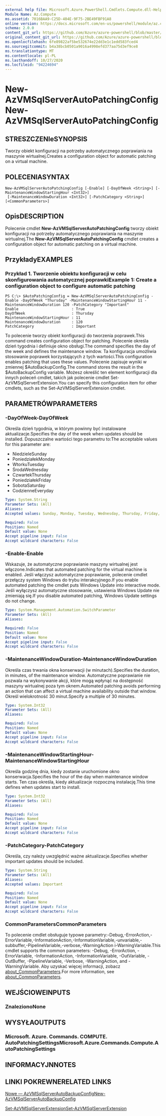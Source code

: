 ```yaml
---
external help file: Microsoft.Azure.PowerShell.Cmdlets.Compute.dll-Help.xml
Module Name: Az.Compute
ms.assetid: 7016BAA9-C25D-404E-9F75-2BE49FBF91A8
online version: https://docs.microsoft.com/en-us/powershell/module/az.compute/new-azvmsqlserverautopatchingconfig
schema: 2.0.0
content_git_url: https://github.com/Azure/azure-powershell/blob/master/src/Compute/Compute/help/New-AzVMSqlServerAutoPatchingConfig.md
original_content_git_url: https://github.com/Azure/azure-powershell/blob/master/src/Compute/Compute/help/New-AzVMSqlServerAutoPatchingConfig.md
ms.openlocfilehash: 6fe89822af5be532674e22dd3e1c1edd583fced4
ms.sourcegitcommit: b4a38bcb0501a9016a4998efd377aa75d3ef9ce8
ms.translationtype: MT
ms.contentlocale: pl-PL
ms.lasthandoff: 10/27/2020
ms.locfileid: "94224694"
---
```

# <span data-ttu-id="18e34-101">New-AzVMSqlServerAutoPatchingConfig</span><span class="sxs-lookup"><span data-stu-id="18e34-101">New-AzVMSqlServerAutoPatchingConfig</span></span>

## <span data-ttu-id="18e34-102">STRESZCZENIe</span><span class="sxs-lookup"><span data-stu-id="18e34-102">SYNOPSIS</span></span>
<span data-ttu-id="18e34-103">Tworzy obiekt konfiguracji na potrzeby automatycznego poprawiania na maszynie wirtualnej.</span><span class="sxs-lookup"><span data-stu-id="18e34-103">Creates a configuration object for automatic patching on a virtual machine.</span></span>

## <span data-ttu-id="18e34-104">POLECENIA</span><span class="sxs-lookup"><span data-stu-id="18e34-104">SYNTAX</span></span>

```
New-AzVMSqlServerAutoPatchingConfig [-Enable] [-DayOfWeek <String>] [-MaintenanceWindowStartingHour <Int32>]
 [-MaintenanceWindowDuration <Int32>] [-PatchCategory <String>] [<CommonParameters>]
```

## <span data-ttu-id="18e34-105">Opis</span><span class="sxs-lookup"><span data-stu-id="18e34-105">DESCRIPTION</span></span>
<span data-ttu-id="18e34-106">Polecenie cmdlet **New-AzVMSqlServerAutoPatchingConfig** tworzy obiekt konfiguracji na potrzeby automatycznego poprawiania na maszynie wirtualnej.</span><span class="sxs-lookup"><span data-stu-id="18e34-106">The **New-AzVMSqlServerAutoPatchingConfig** cmdlet creates a configuration object for automatic patching on a virtual machine.</span></span>

## <span data-ttu-id="18e34-107">Przykłady</span><span class="sxs-lookup"><span data-stu-id="18e34-107">EXAMPLES</span></span>

### <span data-ttu-id="18e34-108">Przykład 1. Tworzenie obiektu konfiguracji w celu skonfigurowania automatycznej poprawki</span><span class="sxs-lookup"><span data-stu-id="18e34-108">Example 1: Create a configuration object to configure automatic patching</span></span>
```
PS C:\> $AutoPatchingConfig = New-AzVMSqlServerAutoPatchingConfig -Enable -DayOfWeek "Thursday" -MaintenanceWindowStartingHour 11 -MaintenanceWindowDuration 120 -PatchCategory "Important"
Enable                        : True
DayOfWeek                     : Thursday
MaintenanceWindowStartingHour : 11
MaintenanceWindowDuration     : 120
PatchCategory                 : Important
```

<span data-ttu-id="18e34-109">To polecenie tworzy obiekt konfiguracji do tworzenia poprawek.</span><span class="sxs-lookup"><span data-stu-id="18e34-109">This command creates configuration object for patching.</span></span>
<span data-ttu-id="18e34-110">Polecenie określa dzień tygodnia i definiuje okno obsługi.</span><span class="sxs-lookup"><span data-stu-id="18e34-110">The command specifies the day of the week and defines the maintenance window.</span></span>
<span data-ttu-id="18e34-111">Ta konfiguracja umożliwia stosowanie poprawek korzystających z tych wartości.</span><span class="sxs-lookup"><span data-stu-id="18e34-111">This configuration enables patching that uses these values.</span></span>
<span data-ttu-id="18e34-112">Polecenie zapisuje wyniki w zmiennej $AutoBackupConfig.</span><span class="sxs-lookup"><span data-stu-id="18e34-112">The command stores the result in the $AutoBackupConfig variable.</span></span>
<span data-ttu-id="18e34-113">Możesz określić ten element konfiguracji dla innych poleceń cmdlet, takich jak polecenie cmdlet Set-AzVMSqlServerExtension.</span><span class="sxs-lookup"><span data-stu-id="18e34-113">You can specify this configuration item for other cmdlets, such as the Set-AzVMSqlServerExtension cmdlet.</span></span>

## <span data-ttu-id="18e34-114">PARAMETRÓW</span><span class="sxs-lookup"><span data-stu-id="18e34-114">PARAMETERS</span></span>

### <span data-ttu-id="18e34-115">-DayOfWeek</span><span class="sxs-lookup"><span data-stu-id="18e34-115">-DayOfWeek</span></span>
<span data-ttu-id="18e34-116">Określa dzień tygodnia, w którym powinny być instalowane aktualizacje.</span><span class="sxs-lookup"><span data-stu-id="18e34-116">Specifies the day of the week when updates should be installed.</span></span>
<span data-ttu-id="18e34-117">Dopuszczalne wartości tego parametru to:</span><span class="sxs-lookup"><span data-stu-id="18e34-117">The acceptable values for this parameter are:</span></span>
- <span data-ttu-id="18e34-118">Niedziele</span><span class="sxs-lookup"><span data-stu-id="18e34-118">Sunday</span></span>
- <span data-ttu-id="18e34-119">Poniedziałek</span><span class="sxs-lookup"><span data-stu-id="18e34-119">Monday</span></span>
- <span data-ttu-id="18e34-120">Wtorku</span><span class="sxs-lookup"><span data-stu-id="18e34-120">Tuesday</span></span>
- <span data-ttu-id="18e34-121">Środa</span><span class="sxs-lookup"><span data-stu-id="18e34-121">Wednesday</span></span>
- <span data-ttu-id="18e34-122">Czwartek</span><span class="sxs-lookup"><span data-stu-id="18e34-122">Thursday</span></span>
- <span data-ttu-id="18e34-123">Poniedziałek</span><span class="sxs-lookup"><span data-stu-id="18e34-123">Friday</span></span>
- <span data-ttu-id="18e34-124">Sobota</span><span class="sxs-lookup"><span data-stu-id="18e34-124">Saturday</span></span>
- <span data-ttu-id="18e34-125">Codzienne</span><span class="sxs-lookup"><span data-stu-id="18e34-125">Everyday</span></span>

```yaml
Type: System.String
Parameter Sets: (All)
Aliases:
Accepted values: Sunday, Monday, Tuesday, Wednesday, Thursday, Friday, Saturday, Everyday

Required: False
Position: Named
Default value: None
Accept pipeline input: False
Accept wildcard characters: False
```

### <span data-ttu-id="18e34-126">-Enable</span><span class="sxs-lookup"><span data-stu-id="18e34-126">-Enable</span></span>
<span data-ttu-id="18e34-127">Wskazuje, że automatyczne poprawianie maszyny wirtualnej jest włączone.</span><span class="sxs-lookup"><span data-stu-id="18e34-127">Indicates that automated patching for the virtual machine is enabled.</span></span>
<span data-ttu-id="18e34-128">Jeśli włączysz automatyczne poprawianie, polecenie cmdlet przełączy system Windows do trybu interakcyjnego.</span><span class="sxs-lookup"><span data-stu-id="18e34-128">If you enable automated patching the cmdlet puts Windows Update into interactive mode.</span></span>
<span data-ttu-id="18e34-129">Jeśli wyłączysz automatyczne stosowanie, ustawienia Windows Update nie zmieniają się.</span><span class="sxs-lookup"><span data-stu-id="18e34-129">If you disable automated patching, Windows Update settings do not change.</span></span>

```yaml
Type: System.Management.Automation.SwitchParameter
Parameter Sets: (All)
Aliases:

Required: False
Position: Named
Default value: None
Accept pipeline input: False
Accept wildcard characters: False
```

### <span data-ttu-id="18e34-130">-MaintenanceWindowDuration</span><span class="sxs-lookup"><span data-stu-id="18e34-130">-MaintenanceWindowDuration</span></span>
<span data-ttu-id="18e34-131">Określa czas trwania okna konserwacji (w minutach).</span><span class="sxs-lookup"><span data-stu-id="18e34-131">Specifies the duration, in minutes, of the maintenance window.</span></span>
<span data-ttu-id="18e34-132">Automatyczne poprawianie nie pozwala na wykonywanie akcji, które mogą wpłynąć na dostępność maszyny wirtualnej poza tym oknem.</span><span class="sxs-lookup"><span data-stu-id="18e34-132">Automated patching avoids performing an action that can affect a virtual machine availability outside that window.</span></span>
<span data-ttu-id="18e34-133">Określ wielokrotność 30 minut.</span><span class="sxs-lookup"><span data-stu-id="18e34-133">Specify a multiple of 30 minutes.</span></span>

```yaml
Type: System.Int32
Parameter Sets: (All)
Aliases:

Required: False
Position: Named
Default value: None
Accept pipeline input: False
Accept wildcard characters: False
```

### <span data-ttu-id="18e34-134">-MaintenanceWindowStartingHour</span><span class="sxs-lookup"><span data-stu-id="18e34-134">-MaintenanceWindowStartingHour</span></span>
<span data-ttu-id="18e34-135">Określa godzinę dnia, kiedy zostanie uruchomione okno konserwacja.</span><span class="sxs-lookup"><span data-stu-id="18e34-135">Specifies the hour of the day when maintenance window starts.</span></span>
<span data-ttu-id="18e34-136">Ten czas określa, kiedy aktualizacje rozpoczną instalację.</span><span class="sxs-lookup"><span data-stu-id="18e34-136">This time defines when updates start to install.</span></span>

```yaml
Type: System.Int32
Parameter Sets: (All)
Aliases:

Required: False
Position: Named
Default value: None
Accept pipeline input: False
Accept wildcard characters: False
```

### <span data-ttu-id="18e34-137">-PatchCategory</span><span class="sxs-lookup"><span data-stu-id="18e34-137">-PatchCategory</span></span>
<span data-ttu-id="18e34-138">Określa, czy należy uwzględnić ważne aktualizacje.</span><span class="sxs-lookup"><span data-stu-id="18e34-138">Specifies whether important updates should be included.</span></span>

```yaml
Type: System.String
Parameter Sets: (All)
Aliases:
Accepted values: Important

Required: False
Position: Named
Default value: None
Accept pipeline input: False
Accept wildcard characters: False
```

### <span data-ttu-id="18e34-139">CommonParameters</span><span class="sxs-lookup"><span data-stu-id="18e34-139">CommonParameters</span></span>
<span data-ttu-id="18e34-140">To polecenie cmdlet obsługuje typowe parametry:-Debug,-ErrorAction,-ErrorVariable,-InformationAction,-InformationVariable,-unvariable,-subbuffer,-PipelineVariable,-verbose,-WarningAction i-WarningVariable.</span><span class="sxs-lookup"><span data-stu-id="18e34-140">This cmdlet supports the common parameters: -Debug, -ErrorAction, -ErrorVariable, -InformationAction, -InformationVariable, -OutVariable, -OutBuffer, -PipelineVariable, -Verbose, -WarningAction, and -WarningVariable.</span></span> <span data-ttu-id="18e34-141">Aby uzyskać więcej informacji, zobacz [about_CommonParameters](http://go.microsoft.com/fwlink/?LinkID=113216).</span><span class="sxs-lookup"><span data-stu-id="18e34-141">For more information, see [about_CommonParameters](http://go.microsoft.com/fwlink/?LinkID=113216).</span></span>

## <span data-ttu-id="18e34-142">WEJŚCIOWE</span><span class="sxs-lookup"><span data-stu-id="18e34-142">INPUTS</span></span>

### <span data-ttu-id="18e34-143">Znaleziono</span><span class="sxs-lookup"><span data-stu-id="18e34-143">None</span></span>

## <span data-ttu-id="18e34-144">WYSYŁA</span><span class="sxs-lookup"><span data-stu-id="18e34-144">OUTPUTS</span></span>

### <span data-ttu-id="18e34-145">Microsoft. Azure. Commands. COMPUTE. AutoPatchingSettings</span><span class="sxs-lookup"><span data-stu-id="18e34-145">Microsoft.Azure.Commands.Compute.AutoPatchingSettings</span></span>

## <span data-ttu-id="18e34-146">INFORMACYJN</span><span class="sxs-lookup"><span data-stu-id="18e34-146">NOTES</span></span>

## <span data-ttu-id="18e34-147">LINKI POKREWNE</span><span class="sxs-lookup"><span data-stu-id="18e34-147">RELATED LINKS</span></span>

[<span data-ttu-id="18e34-148">Nowe — AzVMSqlServerAutoBackupConfig</span><span class="sxs-lookup"><span data-stu-id="18e34-148">New-AzVMSqlServerAutoBackupConfig</span></span>](./New-AzVMSqlServerAutoBackupConfig.md)

[<span data-ttu-id="18e34-149">Set-AzVMSqlServerExtension</span><span class="sxs-lookup"><span data-stu-id="18e34-149">Set-AzVMSqlServerExtension</span></span>](./Set-AzVMSqlServerExtension.md)


